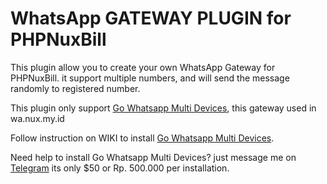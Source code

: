 # WhatsApp GATEWAY PLUGIN for PHPNuxBill

This plugin allow you to create your own WhatsApp Gateway for PHPNuxBill.
 it support multiple numbers, and will send the message randomly to registered number.

This plugin only support [Go Whatsapp Multi Devices](https://github.com/dimaskiddo/go-whatsapp-multidevice-rest), this gateway used in wa.nux.my.id

Follow instruction on WIKI to install [Go Whatsapp Multi Devices](https://github.com/dimaskiddo/go-whatsapp-multidevice-rest/wiki).

Need help to install Go Whatsapp Multi Devices? just message me on [Telegram](https://t.me/ibnux) its only $50 or Rp. 500.000 per installation.